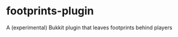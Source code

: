 footprints-plugin
=================

A (experimental) Bukkit plugin that leaves footprints behind players
